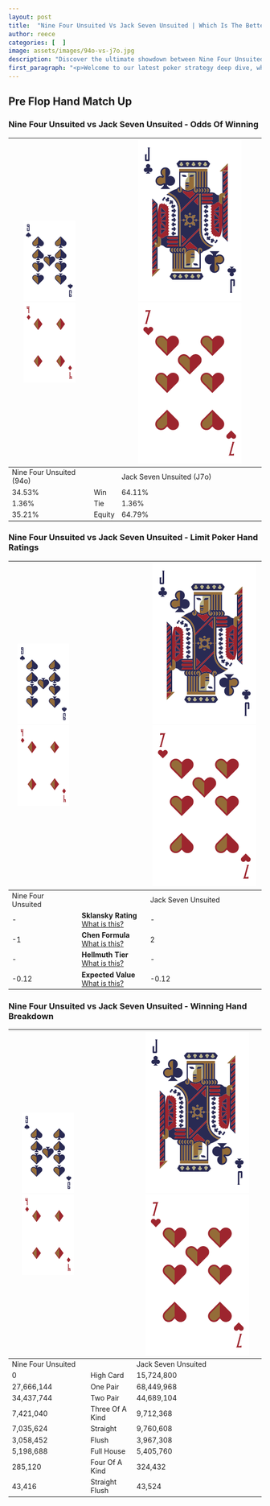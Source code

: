 ```yaml
---
layout: post
title:  "Nine Four Unsuited Vs Jack Seven Unsuited | Which Is The Better Hand In Poker? A Complete Guide"
author: reece
categories: [  ]
image: assets/images/94o-vs-j7o.jpg
description: "Discover the ultimate showdown between Nine Four Unsuited and Jack Seven Unsuited in poker! Uncover the odds, strategies, and scenarios where one hand triumphs over the other. Get ready to up your poker game with this thrilling analysis."
first_paragraph: "<p>Welcome to our latest poker strategy deep dive, where we're pitting two distinct hands against each other in a high-stakes showdown: Nine Four Unsuited vs Jack Seven Unsuited.</p><p>In the dynamic world of poker, every decision counts, and knowing which hand holds the upper hand is key to your success at the table.</p><p>In this article, we'll dissect these two hands, explore the scenarios where one dominates the other, and equip you with the knowledge to make strategic choices that can tip the odds in your favor.</p><p>Get ready to unravel the intriguing dynamics of these poker hands and elevate your game to new heights.</p>"
---
```




[comment]: # (sp0)

## Pre Flop Hand Match Up

<div class="table hand-ratings" markdown="1"> 



### Nine Four Unsuited vs Jack Seven Unsuited - Odds Of Winning


    
| ![image info](assets/images/hand1/9.png) ![image info](assets/images/hand1/4o.png) |  | ![image info](assets/images/hand2/J.png) ![image info](assets/images/hand2/7o.png) |
| -------- | -------- | -------- |
| Nine Four Unsuited (94o) |  | Jack Seven Unsuited (J7o) |
| 34.53% | Win | 64.11% |
| 1.36% | Tie | 1.36% |
| 35.21% | Equity | 64.79% |




[comment]: # (sp1)



### Nine Four Unsuited vs Jack Seven Unsuited - Limit Poker Hand Ratings


    
| ![image info](assets/images/hand1/9.png) ![image info](assets/images/hand1/4o.png) |  | ![image info](assets/images/hand2/J.png) ![image info](assets/images/hand2/7o.png) |
| -------- | -------- | -------- |
| Nine Four Unsuited |  | Jack Seven Unsuited |
| - | **Sklansky Rating** [What is this?](/sklansky-rating-explained) | - |
| -1 | **Chen Formula** [What is this?](/chen-formula-explained) | 2 |
| - | **Hellmuth Tier** [What is this?](/Hellmuth-tier-explained) | - |
| -0.12 | **Expected Value** [What is this?](/expected-value-explained) | -0.12 |




[comment]: # (sp2)



### Nine Four Unsuited vs Jack Seven Unsuited - Winning Hand Breakdown


    
| ![image info](assets/images/hand1/9.png) ![image info](assets/images/hand1/4o.png) |  | ![image info](assets/images/hand2/J.png) ![image info](assets/images/hand2/7o.png) |
| -------- | -------- | -------- |
| Nine Four Unsuited |  | Jack Seven Unsuited |
| 0 | High Card | 15,724,800 |
| 27,666,144 | One Pair | 68,449,968 |
| 34,437,744 | Two Pair | 44,689,104 |
| 7,421,040 | Three Of A Kind | 9,712,368 |
| 7,035,624 | Straight | 9,760,608 |
| 3,058,452 | Flush | 3,967,308 |
| 5,198,688 | Full House | 5,405,760 |
| 285,120 | Four Of A Kind | 324,432 |
| 43,416 | Straight Flush | 43,524 |




[comment]: # (sp3)



</div>

[comment]: # (sp4)



[comment]: # (sp5)

